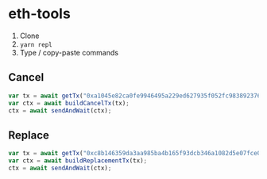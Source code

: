# eth-tools

1. Clone
2. `yarn repl`
3. Type / copy-paste commands

## Cancel

```js
var tx = await getTx("0xa1045e82ca0fe9946495a229ed627935f052fc983892376d76af0baa526ea735");
var ctx = await buildCancelTx(tx);
ctx = await sendAndWait(ctx);
```

## Replace

```js
var tx = await getTx("0xc8b146359da3aa985ba4b165f93dcb346a1082d5e07fce0a5e84868505204e67");
var ctx = await buildReplacementTx(tx);
ctx = await sendAndWait(ctx);
```